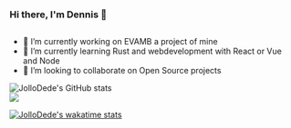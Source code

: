 ### Hi there, I'm Dennis 👋

## 
- 🔭 I’m currently working on EVAMB a project of mine
- 🌱 I’m currently learning Rust and webdevelopment with React or Vue and Node
- 👯 I’m looking to collaborate on Open Source projects

![JolloDede's GitHub stats](https://github-readme-stats.vercel.app/api?username=JolloDede&theme=midnight-purple)
</br>
<img src="https://github-readme-stats.vercel.app/api/top-langs/?username=JolloDede&hide_border=true&langs_count=8&theme=midnight-purple" />

[![JolloDede's wakatime stats](https://github-readme-stats.vercel.app/api/wakatime?username=JolloDede)](https://github.com/anuraghazra/github-readme-stats)


<!--
**JolloDede/JolloDede** is a ✨ _special_ ✨ repository because its `README.md` (this file) appears on your GitHub profile.

Here are some ideas to get you started:

- 🔭 I’m currently working on ...
- 🌱 I’m currently learning ...
- 👯 I’m looking to collaborate on ...
- 🤔 I’m looking for help with ...
- 💬 Ask me about ...
- 📫 How to reach me: ...
- 😄 Pronouns: ...
- ⚡ Fun fact: ...
-->


